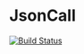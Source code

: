 # JsonCall

[![Build Status](https://travis-ci.org/rened/JsonCall.jl.svg?branch=master)](https://travis-ci.org/rened/JsonCall.jl)
